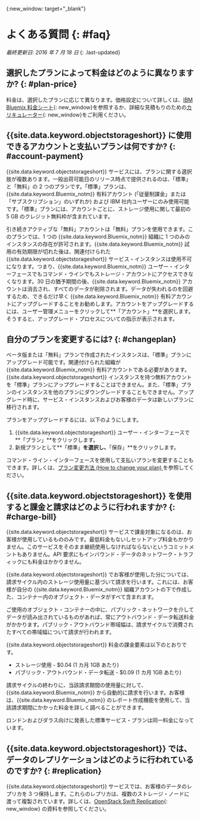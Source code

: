 {:new_window: target="_blank"}

# よくある質問 {: #faq} 

*最終更新日: 2016 年 7 月 18 日*
{: .last-updated}


## 選択したプランによって料金はどのように異なりますか? {: #plan-price}
料金は、選択したプランに応じて異なります。価格設定について詳しくは、[IBM Bluemix 料金シート](https://console.ng.bluemix.net/pricing/){: new_window}を参照するか、詳細な見積もりのための[カリキュレーター](https://console.ng.bluemix.net/?direct=classic/#/pricing/cloudOEPaneId=pricing&paneId=pricingSheet){: new_window}をご利用ください。


## {{site.data.keyword.objectstorageshort}} に使用できるアカウントと支払いプランは何ですか? {: #account-payment}
{{site.data.keyword.objectstorageshort}} サービスには、プランに関する選択肢が複数あります。一般出荷可能日のリリース時点で提供されるのは、「標準」と「無料」の 2 つのプランです。「標準」プランは、{{site.data.keyword.Bluemix_notm}} 有料アカウント (「従量制課金」または「サブスクリプション」のいずれか) および IBM 社内ユーザーにのみ使用可能です。「標準」プランには、アカウントごとに、ストレージ使用に関して最初の 5 GB のクレジット無料枠が含まれています。

引き続きアクティブな「無料」アカウントは「無料」プランを使用できます。このプランでは、1 つの {{site.data.keyword.Bluemix_notm}} 組織に 1 つのみのインスタンスの存在が許可されます。{{site.data.keyword.Bluemix_notm}} 試用の有効期限が切れた後は、関連付けられた {{site.data.keyword.objectstorageshort}} サービス・インスタンスは使用不可になります。つまり、{{site.data.keyword.Bluemix_notm}} ユーザー・インターフェースでもコマンド・ラインでもストレージ・アカウントにアクセスできなくなります。30 日の猶予期間の後、{{site.data.keyword.Bluemix_notm}} アカウントは消去され、すべてのデータが削除されます。データが失われるのを回避するため、できるだけ早く {{site.data.keyword.Bluemix_notm}} 有料アカウントにアップグレードすることをお勧めします。アカウントをアップグレードするには、ユーザー管理メニューをクリックして**「アカウント」**を選択します。そうすると、アップグレード・プロセスについての指示が表示されます。

## 自分のプランを変更するには? {: #changeplan}  
ベータ版または「無料」プランで作成されたインスタンスは、「標準」プランにアップグレード可能です。関連付けられた組織が {{site.data.keyword.Bluemix_notm}} 有料アカウントである必要があります。{{site.data.keyword.objectstorageshort}} インスタンスを持つ無料アカウントを「標準」プランにアップグレードすることはできません。また、「標準」プランのインスタンスを他のプランにダウングレードすることもできません。アップグレード時に、サービス・インスタンスおよびお客様のデータは新しいプランに移行されます。

プランをアップグレードするには、以下のようにします。
1.	{{site.data.keyword.objectstorageshort}} ユーザー・インターフェースで**「プラン」**をクリックします。
2.	新規プランとして**「標準」**を選択し、**「保存」**をクリックします。

コマンド・ライン・インターフェースを使用して支払いプランを変更することもできます。詳しくは、[プラン変更方法 (How to change your plan) ](../../pricing/index.html#changing)を参照してください。


## {{site.data.keyword.objectstorageshort}} を使用すると課金と請求はどのように行われますか? {: #charge-bill}

{{site.data.keyword.objectstorageshort}} サービスで課金対象になるのは、お客様が使用しているもののみです。最低料金もないしセットアップ料金もかかりません。このサービスをそのまま継続使用しなければならないというコミットメントもありません。API 要求にもインバウンド・データのネットワーク・トラフィックにも料金はかかりません。

{{site.data.keyword.objectstorageshort}} でお客様が使用した分については、請求サイクル内のストレージ使用量に基づいて請求を行います。これには、お客様が自分の {{site.data.keyword.Bluemix_notm}} 組織アカウントの下で作成した、コンテナー内のオブジェクト・データがすべて含まれます。 

ご使用のオブジェクト・コンテナーの中に、パブリック・ネットワークを介してデータが読み出されているものがあれば、常にアウトバウンド・データ転送料金がかかります。パブリック・アウトバウンド帯域幅は、請求サイクルで消費されたすべての帯域幅について請求が行われます。

{{site.data.keyword.objectstorageshort}} 料金の課金要素は以下のとおりです。
* ストレージ使用  - $0.04 (1 カ月 1GB あたり)
* パブリック・アウトバウンド・データ転送  - $0.09 (1 カ月 1GB あたり) 

請求サイクルの終わりに、当該請求期間の使用量に対して、{{site.data.keyword.Bluemix_notm}} から自動的に請求を行います。お客様は、{{site.data.keyword.Bluemix_notm}} のレポート作成機能を使用して、当該請求期間にかかった料金を詳しく調べることができます。

ロンドンおよびダラス向けに発表した標準サービス・プランは同一料金になっています。

## {{site.data.keyword.objectstorageshort}} では、データのレプリケーションはどのように行われているのですか? {: #replication}
{{site.data.keyword.objectstorageshort}} サービスでは、お客様のデータのレプリカを 3 つ保持します。これらのレプリカは、複数のストレージ・ノードに渡って複製されています。詳しくは、[OpenStack Swift Replication](http://docs.openstack.org/developer/swift/overview_replication.html){: new_window} の資料を参照してください。

